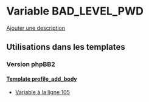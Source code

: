 # Variable BAD_LEVEL_PWD
[Ajouter une description](https://fa-tvars.appspot.com/var/BAD_LEVEL_PWD)

## Utilisations dans les templates

### Version phpBB2

#### [Template profile_add_body](subsilver/profile_add_body.md)
* [Variable &agrave; la ligne 105](../subsilver/profile_add_body.tpl#L105)
